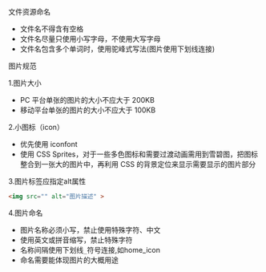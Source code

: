 文件资源命名
+ 文件名不得含有空格
+ 文件名尽量只使用小写字母，不使用大写字母
+ 文件名包含多个单词时，使用驼峰式写法(图片使用下划线连接)


图片规范

1.图片大小
+ PC 平台单张的图片的大小不应大于 200KB
+ 移动平台单张的图片的大小不应大于 100KB

2.小图标（icon）
+ 优先使用 iconfont
+ 使用 CSS Sprites，对于一些多色图标和需要过渡动画需用到雪碧图，把图标整合到一张大的图片中，再利用 CSS 的背景定位来显示需要显示的图片部分

3.图片标签应指定alt属性
``` HTML
<img src="" alt="图片描述" >
```

4.图片命名
+ 图片名称必须小写，禁止使用特殊字符、中文
+ 使用英文或拼音缩写，禁止特殊字符
+ 名称间隔使用下划线`_`符号连接,如home_icon
+ 命名需要能体现图片的大概用途